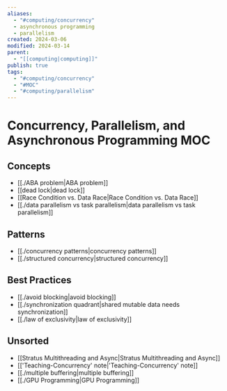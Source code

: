 ```yaml
---
aliases:
  - "#computing/concurrency"
  - asynchronous programming
  - parallelism
created: 2024-03-06
modified: 2024-03-14
parent:
  - "[[computing|computing]]"
publish: true
tags:
  - "#computing/concurrency"
  - "#MOC"
  - "#computing/parallelism"
---
```


# Concurrency, Parallelism, and Asynchronous Programming MOC
## Concepts
- [[./ABA problem|ABA problem]]
- [[dead lock|dead lock]]
- [[Race Condition vs. Data Race|Race Condition vs. Data Race]]
- [[./data parallelism vs task parallelism|data parallelism vs task parallelism]]

## Patterns
- [[./concurrency patterns|concurrency patterns]]
- [[./structured concurrency|structured concurrency]]

## Best Practices
- [[./avoid blocking|avoid blocking]]
- [[./synchronization quadrant|shared mutable data needs synchronization]]
- [[./law of exclusivity|law of exclusivity]]

## Unsorted
- [[Stratus Multithreading and Async|Stratus Multithreading and Async]]
- [['Teaching-Concurrency' note|'Teaching-Concurrency' note]]
- [[./multiple buffering|multiple buffering]]
- [[./GPU Programming|GPU Programming]]
